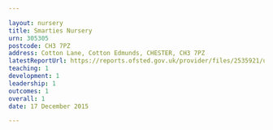 ```yaml
---

layout: nursery
title: Smarties Nursery
urn: 305305
postcode: CH3 7PZ
address: Cotton Lane, Cotton Edmunds, CHESTER, CH3 7PZ
latestReportUrl: https://reports.ofsted.gov.uk/provider/files/2535921/urn/305305.pdf
teaching: 1
development: 1
leadership: 1
outcomes: 1
overall: 1
date: 17 December 2015

---
```

